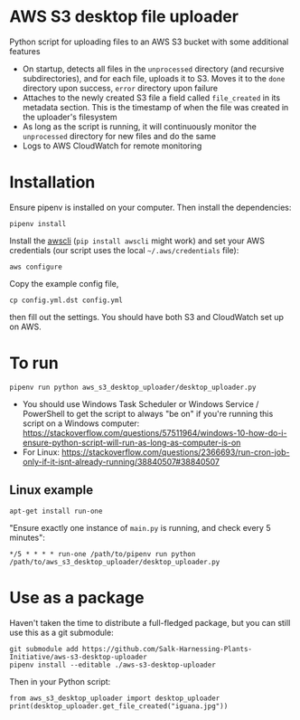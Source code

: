 # AWS S3 desktop file uploader
Python script for uploading files to an AWS S3 bucket with some additional features

* On startup, detects all files in the `unprocessed` directory (and recursive subdirectories),
and for each file, uploads it to S3. Moves it to the `done` directory upon success, `error` directory upon failure
* Attaches to the newly created S3 file a field called `file_created` in its metadata section. This is the timestamp
of when the file was created in the uploader's filesystem
* As long as the script is running, it will continuously monitor the `unprocessed` directory for new
files and do the same
* Logs to AWS CloudWatch for remote monitoring

# Installation

Ensure pipenv is installed on your computer. Then install the dependencies:
```
pipenv install
```
Install the [awscli](https://aws.amazon.com/cli/) (`pip install awscli` might work) and set your AWS credentials (our script uses the local `~/.aws/credentials` file):
```
aws configure
```
Copy the example config file, 
```
cp config.yml.dst config.yml
```
then fill out the settings. You should have both S3 and CloudWatch set up on AWS.

# To run
```
pipenv run python aws_s3_desktop_uploader/desktop_uploader.py
```

* You should use Windows Task Scheduler or Windows Service / PowerShell to get the script to always "be on"
if you're running this script on a Windows computer: https://stackoverflow.com/questions/57511964/windows-10-how-do-i-ensure-python-script-will-run-as-long-as-computer-is-on
* For Linux: https://stackoverflow.com/questions/2366693/run-cron-job-only-if-it-isnt-already-running/38840507#38840507

## Linux example
```
apt-get install run-one
```
"Ensure exactly one instance of `main.py` is running, and check every 5 minutes":
```
*/5 * * * * run-one /path/to/pipenv run python /path/to/aws_s3_desktop_uploader/desktop_uploader.py
```

# Use as a package
Haven't taken the time to distribute a full-fledged package, but you can still use this as a git submodule:
```
git submodule add https://github.com/Salk-Harnessing-Plants-Initiative/aws-s3-desktop-uploader
pipenv install --editable ./aws-s3-desktop-uploader
```
Then in your Python script:
```
from aws_s3_desktop_uploader import desktop_uploader
print(desktop_uploader.get_file_created("iguana.jpg"))
```

